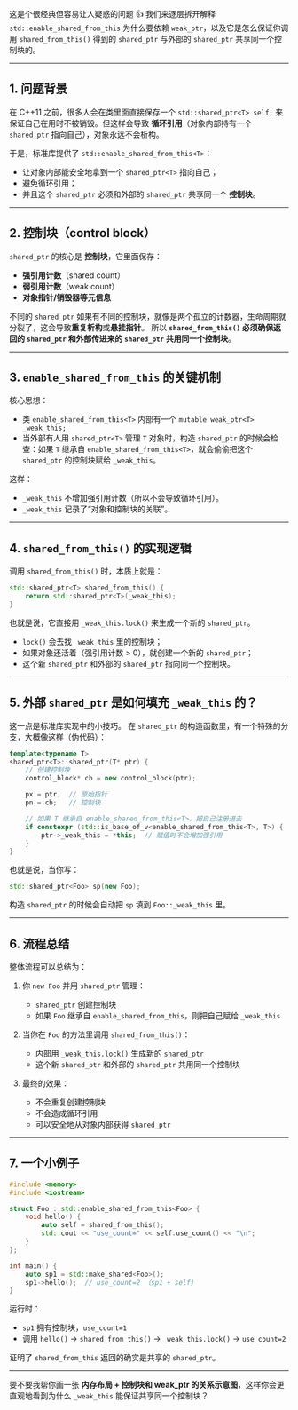 这是个很经典但容易让人疑惑的问题 👍
我们来逐层拆开解释 `std::enable_shared_from_this` 为什么要依赖 `weak_ptr`，以及它是怎么保证你调用 `shared_from_this()` 得到的 `shared_ptr` 与外部的 `shared_ptr` 共享同一个控制块的。

---

## 1. 问题背景

在 C++11 之前，很多人会在类里面直接保存一个 `std::shared_ptr<T> self;` 来保证自己在用时不被销毁。但这样会导致 **循环引用**（对象内部持有一个 `shared_ptr` 指向自己），对象永远不会析构。

于是，标准库提供了 `std::enable_shared_from_this<T>`：

* 让对象内部能安全地拿到一个 `shared_ptr<T>` 指向自己；
* 避免循环引用；
* 并且这个 `shared_ptr` 必须和外部的 `shared_ptr` 共享同一个 **控制块**。

---

## 2. 控制块（control block）

`shared_ptr` 的核心是 **控制块**，它里面保存：

* **强引用计数**（shared count）
* **弱引用计数**（weak count）
* **对象指针/销毁器等元信息**

不同的 `shared_ptr` 如果有不同的控制块，就像是两个孤立的计数器，生命周期就分裂了，这会导致**重复析构**或**悬挂指针**。
所以 **`shared_from_this()` 必须确保返回的 `shared_ptr` 和外部传进来的 `shared_ptr` 共用同一个控制块**。

---

## 3. `enable_shared_from_this` 的关键机制

核心思想：

* 类 `enable_shared_from_this<T>` 内部有一个 `mutable weak_ptr<T> _weak_this;`
* 当外部有人用 `shared_ptr<T>` 管理 `T` 对象时，构造 `shared_ptr` 的时候会检查：如果 `T` 继承自 `enable_shared_from_this<T>`，就会偷偷把这个 `shared_ptr` 的控制块赋给 `_weak_this`。

这样：

* `_weak_this` 不增加强引用计数（所以不会导致循环引用）。
* `_weak_this` 记录了“对象和控制块的关联”。

---

## 4. `shared_from_this()` 的实现逻辑

调用 `shared_from_this()` 时，本质上就是：

```cpp
std::shared_ptr<T> shared_from_this() {
    return std::shared_ptr<T>(_weak_this);
}
```

也就是说，它直接用 `_weak_this.lock()` 来生成一个新的 `shared_ptr`。

* `lock()` 会去找 `_weak_this` 里的控制块；
* 如果对象还活着（强引用计数 > 0），就创建一个新的 `shared_ptr`；
* 这个新 `shared_ptr` 和外部的 `shared_ptr` 指向同一个控制块。

---

## 5. 外部 `shared_ptr` 是如何填充 `_weak_this` 的？

这一点是标准库实现中的小技巧。
在 `shared_ptr` 的构造函数里，有一个特殊的分支，大概像这样（伪代码）：

```cpp
template<typename T>
shared_ptr<T>::shared_ptr(T* ptr) {
    // 创建控制块
    control_block* cb = new control_block(ptr);

    px = ptr;  // 原始指针
    pn = cb;   // 控制块

    // 如果 T 继承自 enable_shared_from_this<T>，把自己注册进去
    if constexpr (std::is_base_of_v<enable_shared_from_this<T>, T>) {
        ptr->_weak_this = *this;  // 赋值时不会增加强引用
    }
}
```

也就是说，当你写：

```cpp
std::shared_ptr<Foo> sp(new Foo);
```

构造 `shared_ptr` 的时候会自动把 `sp` 填到 `Foo::_weak_this` 里。

---

## 6. 流程总结

整体流程可以总结为：

1. 你 `new Foo` 并用 `shared_ptr` 管理：

   * `shared_ptr` 创建控制块
   * 如果 `Foo` 继承自 `enable_shared_from_this`，则把自己赋给 `_weak_this`

2. 当你在 `Foo` 的方法里调用 `shared_from_this()`：

   * 内部用 `_weak_this.lock()` 生成新的 `shared_ptr`
   * 这个新 `shared_ptr` 和外部的 `shared_ptr` 共用同一个控制块

3. 最终的效果：

   * 不会重复创建控制块
   * 不会造成循环引用
   * 可以安全地从对象内部获得 `shared_ptr`

---

## 7. 一个小例子

```cpp
#include <memory>
#include <iostream>

struct Foo : std::enable_shared_from_this<Foo> {
    void hello() {
        auto self = shared_from_this();
        std::cout << "use_count=" << self.use_count() << "\n";
    }
};

int main() {
    auto sp1 = std::make_shared<Foo>();
    sp1->hello();  // use_count=2 （sp1 + self）
}
```

运行时：

* `sp1` 拥有控制块，`use_count=1`
* 调用 `hello()` → `shared_from_this()` → `_weak_this.lock()` → `use_count=2`

证明了 `shared_from_this` 返回的确实是共享的 `shared_ptr`。

---

要不要我帮你画一张 **内存布局 + 控制块和 weak\_ptr 的关系示意图**，这样你会更直观地看到为什么 `_weak_this` 能保证共享同一个控制块？
